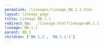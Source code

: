 ```yaml
---
permalink: /lineages/lineage_BN.1.1.html
layout: lineage_page
title: Lineage BN.1.1
redirect_to: ../lineage.html?lineage=BN.1.1
lineage: BN.1.1
parent: BN.1
children: ['BN.1.1', 'BN.1.1.1']
---
```

